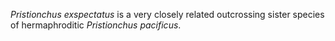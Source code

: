 [//]: # (Created by ./bin/manage_files.pl from ./species/Pristionchus_exspectatus/Pristionchus_exspectatus.about.html on Thu Jun 11 13:45:22 2020)
_Pristionchus exspectatus_ is a very closely related outcrossing sister species of hermaphroditic _Pristionchus pacificus_.

